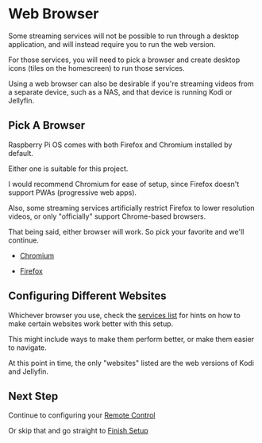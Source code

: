 # Web Browser

Some streaming services will not be possible to run through a desktop application, and will instead require you to run the web version.

For those services, you will need to pick a browser and create desktop icons (tiles on the homescreen) to run those services.

Using a web browser can also be desirable if you're streaming videos from a separate device, such as a NAS, and that device is running Kodi or Jellyfin.

## Pick A Browser

Raspberry Pi OS comes with both Firefox and Chromium installed by default.

Either one is suitable for this project.

I would recommend Chromium for ease of setup, since Firefox doesn't support PWAs (progressive web apps).

Also, some streaming services artificially restrict Firefox to lower resolution videos, or only "officially" support Chrome-based browsers.

That being said, either browser will work. So pick your favorite and we'll continue.

- [Chromium](Chromium.md)

- [Firefox](Firefox.md)

## Configuring Different Websites

Whichever browser you use, check the [services list](../services/README.md) for hints on how to make certain websites work better with this setup.

This might include ways to make them perform better, or make them easier to navigate.

At this point in time, the only "websites" listed are the web versions of Kodi and Jellyfin.

## Next Step

Continue to configuring your [Remote Control](../remotes/README.md)

Or skip that and go straight to [Finish Setup](../Restart.md)